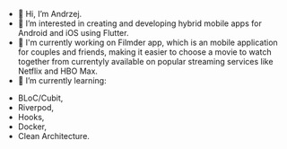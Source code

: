 - 👋 Hi, I’m Andrzej.
- 👀 I’m interested in creating and developing hybrid mobile apps for Android and iOS using Flutter.
- 🔬 I'm currently working on Filmder app, which is an mobile application for couples and friends, making it easier to choose a movie to watch together from currentyly available on popular streaming services like Netflix and HBO Max.
- 🌱 I’m currently learning:
* BLoC/Cubit, 
* Riverpod, 
* Hooks,
* Docker,
* Clean Architecture.


<!---
argsk13/argsk13 is a ✨ special ✨ repository because its `README.md` (this file) appears on your GitHub profile.
You can click the Preview link to take a look at your changes.
--->
